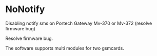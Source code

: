 NoNotify
========

Disabling notify sms on Portech Gateway  Mv-370 or Mv-372 (resolve firmware bug)

Resolve firmware bug.

The software supports multi modules for two gsmcards.

